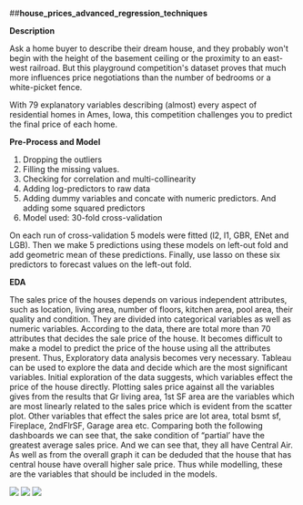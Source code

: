 ##**house_prices_advanced_regression_techniques**



**Description**

Ask a home buyer to describe their dream house, and they probably won't begin with the height of the basement ceiling or the proximity to an east-west railroad. But this playground competition's dataset proves that much more influences price negotiations than the number of bedrooms or a white-picket fence.

With 79 explanatory variables describing (almost) every aspect of residential homes in Ames, Iowa, this competition challenges you to predict the final price of each home.

**Pre-Process and Model**
1.	Dropping the outliers
2.	Filling the missing values.
3.  Checking for correlation and multi-collinearity
4.	Adding log-predictors to raw data
5.	Adding dummy variables and concate with numeric predictors. And adding some squared predictors
6.	Model used: 30-fold cross-validation

On each run of cross-validation 5 models were fitted (l2, l1, GBR, ENet and LGB). Then we make 5 predictions using these models on left-out fold and add geometric mean of these predictions. Finally, use lasso on these six predictors to forecast values on the left-out fold.

**EDA**

The sales price of the houses depends on various independent attributes, such as location, living area, number of floors, kitchen area, pool area, their quality and condition. They are divided into categorical variables as well as numeric variables. According to the data, there are total more than 70 attributes that decides the sale price of the house. It becomes difficult to make a model to predict the price of the house using all the attributes present. Thus, Exploratory data analysis becomes very necessary. Tableau can be used to explore the data and decide which are the most significant variables. 
Initial exploration of the data suggests, which variables effect the price of the house directly. Plotting sales price against all the variables gives from the results that Gr living area, 1st SF area are the variables which are most linearly related to the sales price which is evident from the scatter plot. Other variables that effect the sales price are lot area, total bsmt sf, Fireplace, 2ndFlrSF, Garage area etc. 
Comparing both the following dashboards we can see that, the sake condition of “partial’ have the greatest average sales price. And we can see that, they all have Central Air. As well as from the overall graph it can be deduded that the house that has central house have overall higher sale price. Thus while modelling, these are the variables that should be included in the models. 

<img src="https://github.com/vaibhavdiyora88/house_prices_advanced_regression_techniques/blob/master/EDA%20Images/Image1.png">

<img src="https://github.com/vaibhavdiyora88/house_prices_advanced_regression_techniques/blob/master/EDA%20Images/Image2.png">
<img src="https://github.com/vaibhavdiyora88/house_prices_advanced_regression_techniques/blob/master/EDA%20Images/Image3.png">